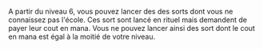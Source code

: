 A partir du niveau 6, vous pouvez lancer des des sorts dont vous ne connaissez pas l'école. Ces sort sont lancé en rituel mais demandent de payer leur cout en mana. Vous ne pouvez lancer ainsi des sort dont le cout en mana est égal à la moitié de votre niveau.